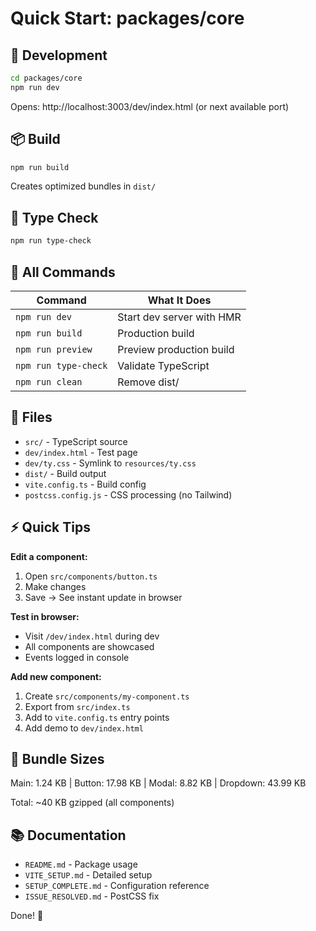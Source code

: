 # Quick Start: packages/core

## 🚀 Development

```bash
cd packages/core
npm run dev
```

Opens: http://localhost:3003/dev/index.html (or next available port)

## 📦 Build

```bash
npm run build
```

Creates optimized bundles in `dist/`

## 🧪 Type Check

```bash
npm run type-check
```

## 🔧 All Commands

| Command | What It Does |
|---------|--------------|
| `npm run dev` | Start dev server with HMR |
| `npm run build` | Production build |
| `npm run preview` | Preview production build |
| `npm run type-check` | Validate TypeScript |
| `npm run clean` | Remove dist/ |

## 📝 Files

- `src/` - TypeScript source
- `dev/index.html` - Test page
- `dev/ty.css` - Symlink to `resources/ty.css`
- `dist/` - Build output
- `vite.config.ts` - Build config
- `postcss.config.js` - CSS processing (no Tailwind)

## ⚡ Quick Tips

**Edit a component:**
1. Open `src/components/button.ts`
2. Make changes
3. Save → See instant update in browser

**Test in browser:**
- Visit `/dev/index.html` during dev
- All components are showcased
- Events logged in console

**Add new component:**
1. Create `src/components/my-component.ts`
2. Export from `src/index.ts`
3. Add to `vite.config.ts` entry points
4. Add demo to `dev/index.html`

## 🎯 Bundle Sizes

Main: 1.24 KB | Button: 17.98 KB | Modal: 8.82 KB | Dropdown: 43.99 KB

Total: ~40 KB gzipped (all components)

## 📚 Documentation

- `README.md` - Package usage
- `VITE_SETUP.md` - Detailed setup
- `SETUP_COMPLETE.md` - Configuration reference
- `ISSUE_RESOLVED.md` - PostCSS fix

Done! 🎉
